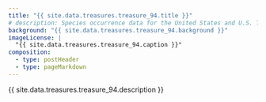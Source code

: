 ```yaml
---
title: "{{ site.data.treasures.treasure_94.title }}"
# description: Species occurrence data for the United States and U.S. Territories.
background: "{{ site.data.treasures.treasure_94.background }}"
imageLicense: |
  "{{ site.data.treasures.treasure_94.caption }}"
composition:
  - type: postHeader
  - type: pageMarkdown
---
```


{{ site.data.treasures.treasure_94.description }}